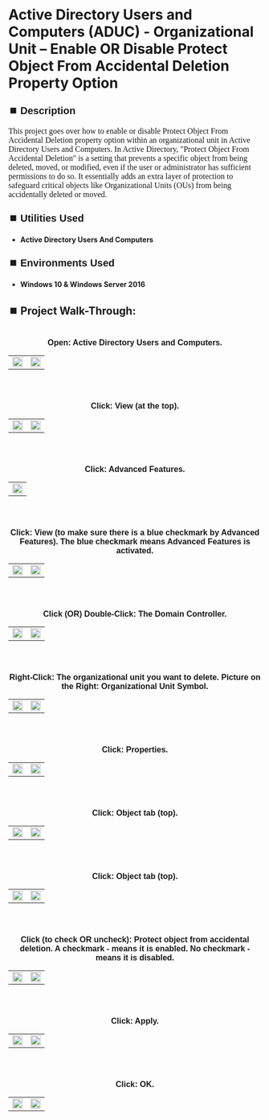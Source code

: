 <h1>Active Directory Users and Computers (ADUC) - Organizational Unit – Enable OR Disable Protect Object From Accidental Deletion Property Option</h1>


<h2 style="font-family: Arial, sans-serif; font-size: 20px; font-weight: bold; margin-top: 24px; margin-bottom: 12px;">
⏹️ Description</h2>

<p style="font-family: Georgia, serif; font-size: 16px; margin-top: 12px; margin-bottom: 12px;">
This project goes over how to enable or disable Protect Object From Accidental Deletion property option within an organizational unit in Active Directory Users and Computers. In Active Directory, "Protect Object From Accidental Deletion" is a setting that prevents a specific object from being deleted, moved, or modified, even if the user or administrator has sufficient permissions to do so. It essentially adds an extra layer of protection to safeguard critical objects like Organizational Units (OUs) from being accidentally deleted or moved.
</b>



<h2 style="font-family: Arial, sans-serif; font-size: 20px; font-weight: bold; margin-top: 24px; margin-bottom: 12px;">
⏹️ Utilities Used</h2>
  
<p style="font-family: Georgia, serif; font-size: 16px; margin-top: 12px; margin-bottom: 12px;">
 
 - <b>Active Directory Users And Computers</b>



<h2 style="font-family: Arial, sans-serif; font-size: 20px; font-weight: bold; margin-top: 24px; margin-bottom: 12px;"> 
⏹️ Environments Used </h2>

<p style="font-family: Georgia, serif; font-size: 16px; margin-top: 12px; margin-bottom: 12px;">
 
- <b>Windows 10 & Windows Server 2016</b>



<h2 style="font-family: Arial, sans-serif; font-size: 20px; font-weight: bold; margin-top: 24px; margin-bottom: 12px;"> 
<h2>
⏹️ Project Walk-Through:</h2>
 <br/>

<div style="text-align:center;">
  <span style="font-family: Arial, sans-serif; font-size: 16px;"><b>Open: Active Directory Users and Computers.</b></span>  
<br/>

<table>
  <tr>
    <td><img src="https://imgur.com/LO09wrG.png" height="100%" width="100%" /></td>
    <td><img src="https://imgur.com/gwjmgba.png" height="100%" width="100%" /></td>
  </tr>
</table>

<br /><br />


<div style="text-align:center;">
  <span style="font-family: Arial, sans-serif; font-size: 16px;"><b>Click: View (at the top).</b></span>  
<br/>

<table>
  <tr>
    <td><img src="https://imgur.com/u5T0dxT.png" height="100%" width="100%" /></td>
    <td><img src="https://imgur.com/mojtT0q.png" height="100%" width="100%" /></td>
  </tr>
</table>

<br /><br />


<div style="text-align:center;">
  <span style="font-family: Arial, sans-serif; font-size: 16px;"><b>Click: Advanced Features.</b></span>  
<br/>

<table>
  <tr>
    <td><img src="https://imgur.com/5F66zAZ.png" height="100%" width="100%" /></td>
  </tr>
</table>

<br /><br />


<div style="text-align:center;">
  <span style="font-family: Arial, sans-serif; font-size: 16px;"><b>Click: View (to make sure there is a blue checkmark by Advanced Features). The blue checkmark means Advanced Features is activated.</b></span>  
<br/>

<table>
  <tr>
    <td><img src="https://imgur.com/JQmVtpc.png" height="100%" width="100%" /></td>
    <td><img src="https://imgur.com/bAvopck.png" height="100%" width="100%" /></td>
  </tr>
</table>

<br /><br />


<div style="text-align:center;">
  <span style="font-family: Arial, sans-serif; font-size: 16px;"><b>Click  (OR)  Double-Click: The Domain Controller.</b></span>  
<br/>

<table>
  <tr>
    <td><img src="https://imgur.com/KpjT2BG.png" height="100%" width="100%" /></td>
    <td><img src="https://imgur.com/V6lAYi6.png" height="100%" width="100%" /></td>
  </tr>
</table>

<br /><br />


<div style="text-align:center;">
  <span style="font-family: Arial, sans-serif; font-size: 16px;"><b>Right-Click: The organizational unit you want to delete.  Picture on the Right: Organizational Unit Symbol.</b></span>  
<br/>

<table>
  <tr>
    <td><img src="https://imgur.com/AWsAqoS.png" height="100%" width="100%" /></td>
    <td><img src="https://imgur.com/i9TVK6H.png" height="100%" width="100%" /></td>
  </tr>
</table>

<br /><br />


<div style="text-align:center;">
  <span style="font-family: Arial, sans-serif; font-size: 16px;"><b>Click: Properties.</b></span>  
<br/>

<table>
  <tr>
    <td><img src="https://imgur.com/UCjRXEN.png" height="100%" width="100%" /></td>
    <td><img src="https://imgur.com/gRF2vKN.png" height="100%" width="100%" /></td>
  </tr>
</table>

<br /><br />


<div style="text-align:center;">
  <span style="font-family: Arial, sans-serif; font-size: 16px;"><b>Click: Object tab (top).</b></span>  
<br/>

<table>
  <tr>
    <td><img src="https://imgur.com/xzULGcA.png" height="100%" width="100%" /></td>
    <td><img src="https://imgur.com/taRZx4k.png" height="100%" width="100%" /></td>
  </tr>
</table>

<br /><br />


<div style="text-align:center;">
  <span style="font-family: Arial, sans-serif; font-size: 16px;"><b>Click: Object tab (top).</b></span>  
<br/>

<table>
  <tr>
    <td><img src="https://imgur.com/xzULGcA.png" height="100%" width="100%" /></td>
    <td><img src="https://imgur.com/taRZx4k.png" height="100%" width="100%" /></td>
  </tr>
</table>

<br /><br />


<div style="text-align:center;">
  <span style="font-family: Arial, sans-serif; font-size: 16px;"><b>Click (to check OR uncheck): Protect object from accidental deletion. A checkmark - means it is enabled. No checkmark - means it is disabled.</b></span>  
<br/>

<table>
  <tr>
    <td><img src="https://imgur.com/BwP9sqm.png" height="100%" width="100%" /></td>
    <td><img src="https://imgur.com/tABUW1D.png" height="100%" width="100%" /></td>
  </tr>
</table>

<br /><br />


<div style="text-align:center;">
  <span style="font-family: Arial, sans-serif; font-size: 16px;"><b>Click: Apply.</b></span>  
<br/>

<table>
  <tr>
    <td><img src="https://imgur.com/6dS1sYL.png" height="100%" width="100%" /></td>
    <td><img src="https://imgur.com/eyQfxw7.png" height="100%" width="100%" /></td>
  </tr>
</table>

<br /><br />


<div style="text-align:center;">
  <span style="font-family: Arial, sans-serif; font-size: 16px;"><b>Click: OK.</b></span>  
<br/>

<table>
  <tr>
    <td><img src="https://imgur.com/j4FseVr.png" height="100%" width="100%" /></td>
    <td><img src="https://imgur.com/ycteRuv.png" height="100%" width="100%" /></td>
  </tr>
</table>

<br /><br />
